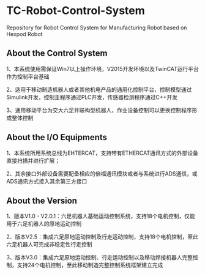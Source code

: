 # TC-Robot-Control-System
Repository for Robot Control System for Manufacturing Robot based on Hexpod Robot
## About the Control System
1、本系统使用需保证Win7以上操作环境，V2015开发环境以及TwinCAT运行平台作为控制平台基础

2、适用于移动制造机器人或者其他机电产品的通用化控制平台，控制模型通过Simulink开发，控制主程序通过PLC开发，传感器检测程序通过C++开发

3、通用移动平台为交大六足并联构型机器人，作业设备控制可以更换控制程序形成整体控制
## About the I/O Equipments
1、本系统所用系统总线为EHTERCAT，支持带有ETHERCAT通讯方式的外部设备直接扫描并进行扩展；

2、其余接口外部设备需要配备相应的倍福通讯模块或者与系统进行ADS通信，或ADS通讯方式接入其余第三方接口
## About the Version
1、版本V1.0 - V2.0.1：六足机器人基础运动控制系统，支持18个电机控制，仅能用于六足机器人的原地运动控制

2、版本V2.5：集成六足原地运动控制及行走运动控制，支持18个电机控制，至此六足机器人可完成非稳定性行走控制

3、版本V3.0：集成六足原地运动控制、行走运动控制以及移动焊接机器人完整控制，支持24个电机控制，至此移动制造完整控制系统框架建立完成
